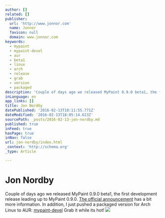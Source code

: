 ```yaml
---
author: []
related: []
publisher:
  url: 'http://www.jonnor.com'
  name: Jonnor
  favicon: null
  domain: www.jonnor.com
keywords:
  - mypaint
  - mypaint-devel
  - aur
  - beta1
  - linux
  - arch
  - release
  - grab
  - version
  - packaged
description: 'Couple of days ago we released MyPaint 0.9.0 beta1, the first development release leading up to MyPaint 0.9.0. The official announcement has a bit more information. In addition, I just pushed a packaged version for Arch Linux to AUR: mypaint-devel Grab it while its hot!'
inLanguage: en
app_links: []
title: Jon Nordby
datePublished: '2016-02-13T18:11:55.771Z'
dateModified: '2016-02-13T18:05:14.623Z'
sourcePath: _posts/2016-02-13-jon-nordby.md
published: true
inFeed: true
hasPage: true
inNav: false
url: jon-nordby/index.html
_context: 'http://schema.org'
_type: Article

---
```

# Jon Nordby

Couple of days ago we released MyPaint 0.9.0 beta1, the first development release leading up to MyPaint 0.9.0\. [The official announcement][0] has a bit more information. In addition, I just pushed a packaged version for Arch Linux to AUR: [mypaint-devel][1] Grab it while its hot!
[![](http://www.jonnor.com/wp/wp-content/plugins/flattr/img/flattr-badge-large.png)][2]

[0]: http://mypaint.intilinux.com/?p=428
[1]: http://aur.archlinux.org/packages.php?ID=41815
[2]: http://www.jonnor.com/wp/?flattrss_redirect&id=288&md5=99e30eb361fd9a1fa5cb5783b4f9baf3